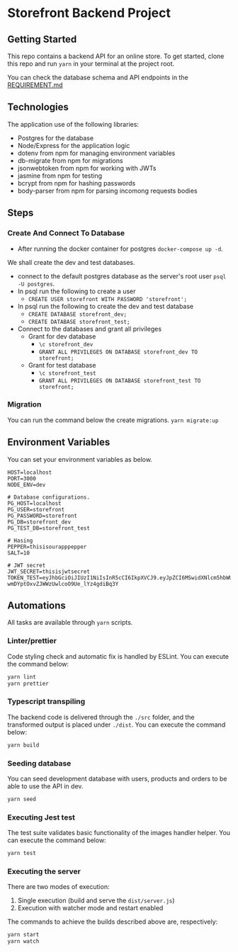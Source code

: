 # Storefront Backend Project

## Getting Started

This repo contains a backend API for an online store. To get started, clone this repo and run `yarn` in your terminal at the project root.

You can check the database schema and API endpoints in the [REQUIREMENT.md](REQUIREMENTS.md)

## Technologies

The application use of the following libraries:

- Postgres for the database
- Node/Express for the application logic
- dotenv from npm for managing environment variables
- db-migrate from npm for migrations
- jsonwebtoken from npm for working with JWTs
- jasmine from npm for testing
- bcrypt from npm for hashing passwords
- body-parser from npm for parsing incomong requests bodies

## Steps

### Create And Connect To Database

- After running the docker container for postgres
  `docker-compose up -d`.

We shall create the dev and test databases.

- connect to the default postgres database as the server's root user `psql -U postgres`.
- In psql run the following to create a user
  - `CREATE USER storefront WITH PASSWORD 'storefront';`
- In psql run the following to create the dev and test database
  - `CREATE DATABASE storefront_dev;`
  - `CREATE DATABASE storefront_test;`
- Connect to the databases and grant all privileges
  - Grant for dev database
    - `\c storefront_dev`
    - `GRANT ALL PRIVILEGES ON DATABASE storefront_dev TO storefront;`
  - Grant for test database
    - `\c storefront_test`
    - `GRANT ALL PRIVILEGES ON DATABASE storefront_test TO storefront;`

### Migration

You can run the command below the create migrations.
`yarn migrate:up`

## Environment Variables

You can set your environment variables as below.

```
HOST=localhost
PORT=3000
NODE_ENV=dev

# Database configurations.
PG_HOST=localhost
PG_USER=storefront
PG_PASSWORD=storefront
PG_DB=storefront_dev
PG_TEST_DB=storefront_test

# Hasing
PEPPER=thisisourapppepper
SALT=10

# JWT secret
JWT_SECRET=thisisjwtsecret
TOKEN_TEST=eyJhbGciOiJIUzI1NiIsInR5cCI6IkpXVCJ9.eyJpZCI6MSwidXNlcm5hbWUiOiJ0ZXN0dXNlcjEiLCJwYXNzd29yZCI6IiQyYiQxMCQ3Z0pQMTRtZUlpdWVCdzMwblBCME4ub2hHRnJjL0MvbVJtUWNxLjQ1dkpyQzVlMlluOFBsbSIsImZpcnN0bmFtZSI6InRlc3QiLCJsYXN0bmFtZSI6InVzZXIiLCJpYXQiOjE2NDM5MzgxMTN9.XuVTOi4-wmDYptOxvZJWWzUwlcoO9Ue_lYz4gdiBq3Y
```

## Automations

All tasks are available through `yarn` scripts.

### Linter/prettier

Code styling check and automatic fix is handled by ESLint. You can execute the command below:

```bash
yarn lint
yarn prettier
```

### Typescript transpiling

The backend code is delivered through the `./src` folder, and the transformed output is placed under `./dist`.
You can execute the command below:

```bash
yarn build
```

### Seeding database

You can seed development database with users, products and orders to be able to use the API in dev.

```bash
yarn seed
```

### Executing Jest test

The test suite validates basic functionality of the images handler helper. You can execute the command below:

```bash
yarn test
```

### Executing the server

There are two modes of execution:

1. Single execution (build and serve the `dist/server.js`)
2. Execution with watcher mode and restart enabled

The commands to achieve the builds described above are, respectively:

```bash
yarn start
yarn watch
```
